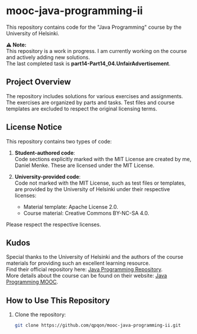 # mooc-java-programming-ii

This repository contains code for the  "Java Programming" course by the University of Helsinki.

**⚠️ Note:**  
This repository is a work in progress. I am currently working on the course and actively adding new solutions.  
The last completed task is **part14-Part14_04.UnfairAdvertisement**.

## Project Overview

The repository includes solutions for various exercises and assignments. The exercises are organized by parts and tasks.
Test files and course templates are excluded to respect the original licensing terms.

## License Notice

This repository contains two types of code:

1. **Student-authored code**:  
   Code sections explicitly marked with the MIT License are created by me, Daniel Menke. These are licensed under the MIT License.

2. **University-provided code**:  
   Code not marked with the MIT License, such as test files or templates, are provided by the University of Helsinki under their respective licenses:
   - Material template: Apache License 2.0.
   - Course material: Creative Commons BY-NC-SA 4.0.

Please respect the respective licenses.

## Kudos

Special thanks to the University of Helsinki and the authors of the course materials for providing such an excellent learning resource.  
Find their official repository here: [Java Programming Repository](https://github.com/rage/java-programming).  
More details about the course can be found on their website: [Java Programming MOOC](https://java-programming.mooc.fi/).

## How to Use This Repository

1. Clone the repository:
   ```bash
   git clone https://github.com/qpqon/mooc-java-programming-ii.git
